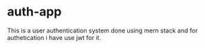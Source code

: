 # auth-app
This is a user authentication system done using mern stack and for authetication i have use jwt for it.

